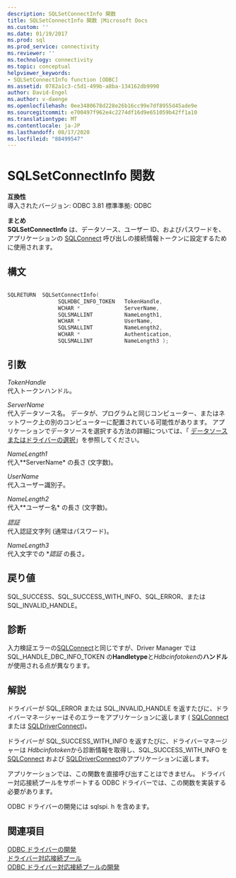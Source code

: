 ```yaml
---
description: SQLSetConnectInfo 関数
title: SQLSetConnectInfo 関数 |Microsoft Docs
ms.custom: ''
ms.date: 01/19/2017
ms.prod: sql
ms.prod_service: connectivity
ms.reviewer: ''
ms.technology: connectivity
ms.topic: conceptual
helpviewer_keywords:
- SQLSetConnectInfo function [ODBC]
ms.assetid: 0782a1c3-c5d1-499b-a8ba-134162db9990
author: David-Engel
ms.author: v-daenge
ms.openlocfilehash: 0ee3480678d228e26b16cc99e7df8955d45ade9e
ms.sourcegitcommit: e700497f962e4c2274df16d9e651059b42ff1a10
ms.translationtype: MT
ms.contentlocale: ja-JP
ms.lasthandoff: 08/17/2020
ms.locfileid: "88499547"
---
```

# <a name="sqlsetconnectinfo-function"></a>SQLSetConnectInfo 関数
**互換性**  
 導入されたバージョン: ODBC 3.81 標準準拠: ODBC  
  
 **まとめ**  
 **SQLSetConnectInfo** は、データソース、ユーザー ID、およびパスワードを、アプリケーションの [SQLConnect](../../../odbc/reference/syntax/sqlconnect-function.md) 呼び出しの接続情報トークンに設定するために使用されます。  
  
## <a name="syntax"></a>構文  
  
```cpp
  
SQLRETURN  SQLSetConnectInfo(  
                SQLHDBC_INFO_TOKEN   TokenHandle,  
                WCHAR *              ServerName,  
                SQLSMALLINT          NameLength1,  
                WCHAR *              UserName,  
                SQLSMALLINT          NameLength2,  
                WCHAR *              Authentication,  
                SQLSMALLINT          NameLength3 );  
```  
  
## <a name="arguments"></a>引数  
 *TokenHandle*  
 代入トークンハンドル。  
  
 *ServerName*  
 代入データソース名。 データが、プログラムと同じコンピューター、またはネットワーク上の別のコンピューターに配置されている可能性があります。 アプリケーションでデータソースを選択する方法の詳細については、「 [データソースまたはドライバーの選択](../../../odbc/reference/develop-app/choosing-a-data-source-or-driver.md)」を参照してください。  
  
 *NameLength1*  
 代入**ServerName* の長さ (文字数)。  
  
 *UserName*  
 代入ユーザー識別子。  
  
 *NameLength2*  
 代入**ユーザー名* の長さ (文字数)。  
  
 *認証*  
 代入認証文字列 (通常はパスワード)。  
  
 *NameLength3*  
 代入文字での **認証* の長さ。  
  
## <a name="returns"></a>戻り値  
 SQL_SUCCESS、SQL_SUCCESS_WITH_INFO、SQL_ERROR、または SQL_INVALID_HANDLE。  
  
## <a name="diagnostics"></a>診断  
 入力検証エラーの[SQLConnect](../../../odbc/reference/syntax/sqlconnect-function.md)と同じですが、Driver Manager では SQL_HANDLE_DBC_INFO_TOKEN の**Handletype**と*Hdbcinfotoken*の**ハンドル**が使用される点が異なります。  
  
## <a name="remarks"></a>解説  
 ドライバーが SQL_ERROR または SQL_INVALID_HANDLE を返すたびに、ドライバーマネージャーはそのエラーをアプリケーションに返します ( [SQLConnect](../../../odbc/reference/syntax/sqlconnect-function.md) または [SQLDriverConnect](../../../odbc/reference/syntax/sqldriverconnect-function.md))。  
  
 ドライバーが SQL_SUCCESS_WITH_INFO を返すたびに、ドライバーマネージャーは *Hdbcinfotoken*から診断情報を取得し、SQL_SUCCESS_WITH_INFO を [SQLConnect](../../../odbc/reference/syntax/sqlconnect-function.md) および [SQLDriverConnect](../../../odbc/reference/syntax/sqldriverconnect-function.md)のアプリケーションに返します。  
  
 アプリケーションでは、この関数を直接呼び出すことはできません。 ドライバー対応接続プールをサポートする ODBC ドライバーでは、この関数を実装する必要があります。  
  
 ODBC ドライバーの開発には sqlspi. h を含めます。  
  
## <a name="see-also"></a>関連項目  
 [ODBC ドライバーの開発](../../../odbc/reference/develop-driver/developing-an-odbc-driver.md)   
 [ドライバー対応接続プール](../../../odbc/reference/develop-app/driver-aware-connection-pooling.md)   
 [ODBC ドライバー対応接続プールの開発](../../../odbc/reference/develop-driver/developing-connection-pool-awareness-in-an-odbc-driver.md)
